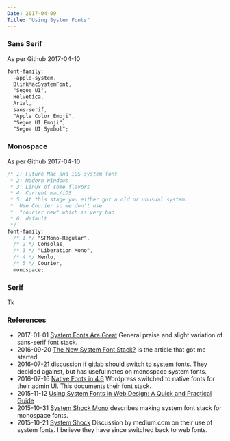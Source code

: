 ```yaml
---
Date: 2017-04-09
Title: "Using System Fonts"
---
```


### Sans Serif

As per Github 2017-04-10

```css
font-family:
  -apple-system,
  BlinkMacSystemFont,
  "Segoe UI",
  Helvetica,
  Arial,
  sans-serif,
  "Apple Color Emoji",
  "Segoe UI Emoji",
  "Segoe UI Symbol";
```

### Monospace

As per Github 2017-04-10


```css
/* 1: Future Mac and iOS system font
 * 2: Modern Windows
 * 3: Linux of some flavors
 * 4: Current mac/iOS 
 * 5: At this stage you either got a old or unusual system.
 *  Use Courier so we don't use 
 *  "courier new" which is very bad
 * 6: default
 */
font-family:
  /* 1 */ "SFMono-Regular",
  /* 2 */ Consolas, 
  /* 3 */ "Liberation Mono",
  /* 4 */ Menlo,
  /* 5 */ Courier,
  monospace;
```

### Serif

Tk

### References

* 2017-01-01 [System Fonts Are Great](https://benrabicoff.com/system-fonts-are-great/) General praise and slight variation of sans-serif font stack.
* 2016-09-20 [The New System Font Stack?](https://bitsofco.de/the-new-system-font-stack/) is the article that got me started.
* 2016-07-21 discussion [if gitlab should switch to system fonts](https://gitlab.com/gitlab-org/gitlab-ce/issues/20102).  They decided against, but has useful notes on monospace system fonts.
* 2016-07-16 [Native Fonts in 4.6](https://make.wordpress.org/core/2016/07/07/native-fonts-in-4-6/) Wordpress switched to native fonts for their admin UI.  This documents their font stack.
* 2015-11-12 [Using System Fonts in Web Design: A Quick and Practical Guide](https://www.smashingmagazine.com/2015/11/using-system-ui-fonts-practical-guide/)
* 2015-10-31 [System Shock Mono](http://z12t.com/system-shock-mono/) describes making system font stack for monospace fonts.
* 2015-10-21 [System Shock](https://medium.design/system-shock-6b1dc6d6596f) Discussion by medium.com on their use of system fonts.  I believe they have since switched back to web fonts.